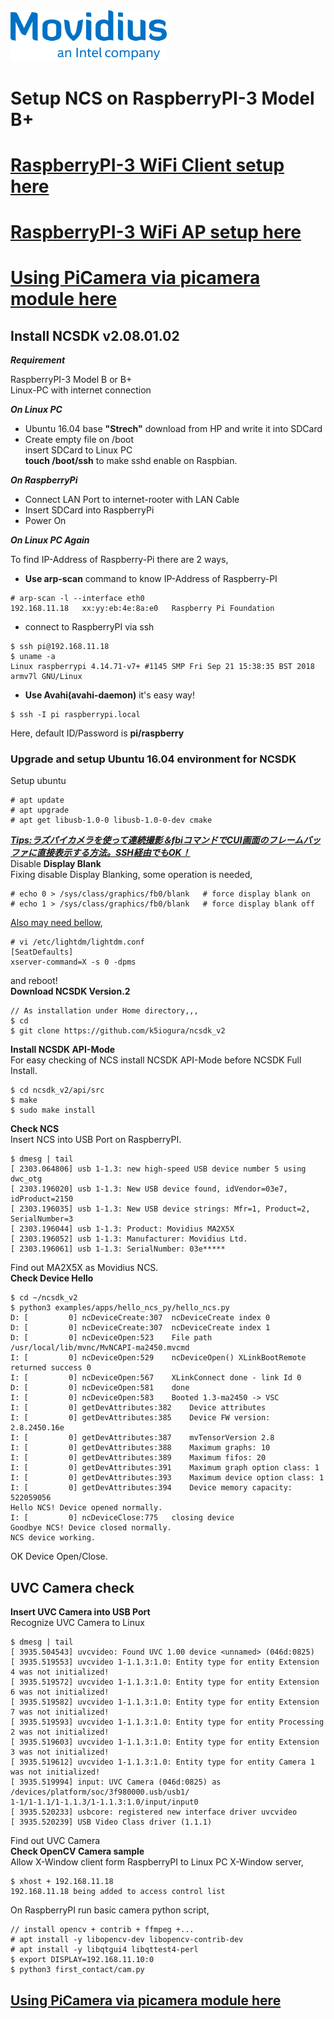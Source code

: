 <img src="./files/movidius.png" alt="movidius" width="250"/>

# Setup NCS on RaspberryPI-3 Model B+

# [RaspberryPI-3 WiFi Client setup here](RaspberryPi_WiFi.md)
# [RaspberryPI-3 WiFi AP setup here](RaspberryPi_WiFiAP.md)
# [Using PiCamera via picamera module here](RaspberryPi_CSI.md)

## Install NCSDK v2.08.01.02
***Requirement***

RaspberryPI-3 Model B or B+  
Linux-PC with internet connection  

***On Linux PC***

- Ubuntu 16.04 base **"Strech"** download from HP and write it into SDCard  
- Create empty file on /boot  
  insert SDCard to Linux PC  
  **touch /boot/ssh** to make sshd enable on Raspbian.    

***On RaspberryPi***

- Connect LAN Port to internet-rooter with LAN Cable  
- Insert SDCard into RaspberryPi  
- Power On

***On Linux PC Again***

To find IP-Address of Raspberry-Pi there are 2 ways,  

- **Use arp-scan** command to know IP-Address of Raspberry-PI
```
# arp-scan -l --interface eth0
192.168.11.18	xx:yy:eb:4e:8a:e0	Raspberry Pi Foundation
```
- connect to RaspberryPI via ssh
```
$ ssh pi@192.168.11.18
$ uname -a
Linux raspberrypi 4.14.71-v7+ #1145 SMP Fri Sep 21 15:38:35 BST 2018 armv7l GNU/Linux
```

- **Use Avahi(avahi-daemon)** it's easy way!  
```
$ ssh -I pi raspberrypi.local
```
Here, default ID/Password is **pi/raspberry**  
### Upgrade and setup Ubuntu 16.04 environment for NCSDK  
Setup ubuntu  
```
# apt update
# apt upgrade
# apt get libusb-1.0-0 libusb-1.0-0-dev cmake
```
***[Tips:ラズパイカメラを使って連続撮影＆fbiコマンドでCUI画面のフレームバッファに直接表示する方法。SSH経由でもOK！](https://iot-plus.net/make/raspi/raspistill-continuous-shooting-displays-on-cui-using-frame-buffer-with-ssh-connection/)***  
Disable **Display Blank**  
Fixing disable Display Blanking, some operation is needed,
```
# echo 0 > /sys/class/graphics/fb0/blank   # force display blank on
# echo 1 > /sys/class/graphics/fb0/blank   # force display blank off
```
[Also may need bellow](https://www.geeks3d.com/hacklab/20160108/how-to-disable-the-blank-screen-on-raspberry-pi-raspbian/),
```
# vi /etc/lightdm/lightdm.conf
[SeatDefaults]
xserver-command=X -s 0 -dpms
```
and reboot!  
**Download NCSDK Version.2**
```
// As installation under Home directory,,,
$ cd
$ git clone https://github.com/k5iogura/ncsdk_v2
```
**Install NCSDK API-Mode**  
For easy checking of NCS install NCSDK API-Mode before NCSDK Full Install.
```
$ cd ncsdk_v2/api/src
$ make
$ sudo make install
```
**Check NCS**  
Insert NCS into USB Port on RaspberryPI.  
```
$ dmesg | tail
[ 2303.064806] usb 1-1.3: new high-speed USB device number 5 using dwc_otg
[ 2303.196020] usb 1-1.3: New USB device found, idVendor=03e7, idProduct=2150
[ 2303.196035] usb 1-1.3: New USB device strings: Mfr=1, Product=2, SerialNumber=3
[ 2303.196044] usb 1-1.3: Product: Movidius MA2X5X
[ 2303.196052] usb 1-1.3: Manufacturer: Movidius Ltd.
[ 2303.196061] usb 1-1.3: SerialNumber: 03e*****
```
Find out MA2X5X as Movidius NCS.  
**Check Device Hello**
```
$ cd ~/ncsdk_v2
$ python3 examples/apps/hello_ncs_py/hello_ncs.py 
D: [         0] ncDeviceCreate:307	ncDeviceCreate index 0
D: [         0] ncDeviceCreate:307	ncDeviceCreate index 1
D: [         0] ncDeviceOpen:523	File path /usr/local/lib/mvnc/MvNCAPI-ma2450.mvcmd
I: [         0] ncDeviceOpen:529	ncDeviceOpen() XLinkBootRemote returned success 0
I: [         0] ncDeviceOpen:567	XLinkConnect done - link Id 0
D: [         0] ncDeviceOpen:581	done
I: [         0] ncDeviceOpen:583	Booted 1.3-ma2450 -> VSC
I: [         0] getDevAttributes:382	Device attributes
I: [         0] getDevAttributes:385	Device FW version: 2.8.2450.16e
I: [         0] getDevAttributes:387	mvTensorVersion 2.8 
I: [         0] getDevAttributes:388	Maximum graphs: 10
I: [         0] getDevAttributes:389	Maximum fifos: 20
I: [         0] getDevAttributes:391	Maximum graph option class: 1
I: [         0] getDevAttributes:393	Maximum device option class: 1
I: [         0] getDevAttributes:394	Device memory capacity: 522059056
Hello NCS! Device opened normally.
I: [         0] ncDeviceClose:775	closing device
Goodbye NCS! Device closed normally.
NCS device working.
```
OK Device Open/Close.  

## UVC Camera check
**Insert UVC Camera into USB Port**  
Recognize UVC Camera to Linux  
```
$ dmesg | tail
[ 3935.504543] uvcvideo: Found UVC 1.00 device <unnamed> (046d:0825)
[ 3935.519553] uvcvideo 1-1.1.3:1.0: Entity type for entity Extension 4 was not initialized!
[ 3935.519572] uvcvideo 1-1.1.3:1.0: Entity type for entity Extension 6 was not initialized!
[ 3935.519582] uvcvideo 1-1.1.3:1.0: Entity type for entity Extension 7 was not initialized!
[ 3935.519593] uvcvideo 1-1.1.3:1.0: Entity type for entity Processing 2 was not initialized!
[ 3935.519603] uvcvideo 1-1.1.3:1.0: Entity type for entity Extension 3 was not initialized!
[ 3935.519612] uvcvideo 1-1.1.3:1.0: Entity type for entity Camera 1 was not initialized!
[ 3935.519994] input: UVC Camera (046d:0825) as /devices/platform/soc/3f980000.usb/usb1/
1-1/1-1.1/1-1.1.3/1-1.1.3:1.0/input/input0
[ 3935.520233] usbcore: registered new interface driver uvcvideo
[ 3935.520239] USB Video Class driver (1.1.1)
```
Find out UVC Camera  
**Check OpenCV Camera sample**  
Allow X-Window client form RaspberryPI to Linux PC X-Window server,
```
$ xhost + 192.168.11.18
192.168.11.18 being added to access control list
```
On RaspberryPI run basic camera python script,
```
// install opencv + contrib + ffmpeg +...
# apt install -y libopencv-dev libopencv-contrib-dev
# apt install -y libqtgui4 libqttest4-perl
$ export DISPLAY=192.168.11.10:0
$ python3 first_contact/cam.py
```

## [Using PiCamera via picamera module here](RaspberryPi_CSI.md)
